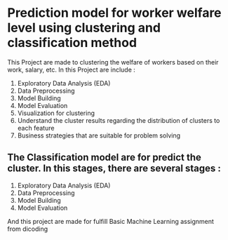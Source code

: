 # Prediction model for worker welfare level using clustering and classification method
This Project are made to clustering the welfare of workers based on their work, salary, etc. In this Project are include : 
  1. Exploratory Data Analysis (EDA)
  2. Data Preprocessing
  3. Model Building
  4. Model Evaluation
  5. Visualization for clustering
  6. Understand the cluster results regarding the distribution of clusters to each feature
  7. Business strategies that are suitable for problem solving

The Classification model are for predict the cluster. In this stages, there are several stages :
---
  1. Exploratory Data Analysis (EDA)
  2. Data Preprocessing
  3. Model Building
  4. Model Evaluation

And this project are made for fulfill Basic Machine Learning assignment from dicoding
